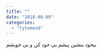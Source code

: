 ```yaml
---
title: ""
date: "2018-08-09"
categories: 
  - "tytomood"
---
```


بیخود بنشین پیشم بی خود کن و بی خویشم
